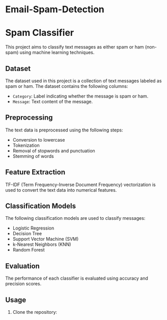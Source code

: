 # Email-Spam-Detection
# Spam Classifier

This project aims to classify text messages as either spam or ham (non-spam) using machine learning techniques.

## Dataset

The dataset used in this project is a collection of text messages labeled as spam or ham. The dataset contains the following columns:

- `Category`: Label indicating whether the message is spam or ham.
- `Message`: Text content of the message.

## Preprocessing

The text data is preprocessed using the following steps:
- Conversion to lowercase
- Tokenization
- Removal of stopwords and punctuation
- Stemming of words

## Feature Extraction

TF-IDF (Term Frequency-Inverse Document Frequency) vectorization is used to convert the text data into numerical features.

## Classification Models

The following classification models are used to classify messages:
- Logistic Regression
- Decision Tree
- Support Vector Machine (SVM)
- k-Nearest Neighbors (KNN)
- Random Forest

## Evaluation

The performance of each classifier is evaluated using accuracy and precision scores.

## Usage

1. Clone the repository:

